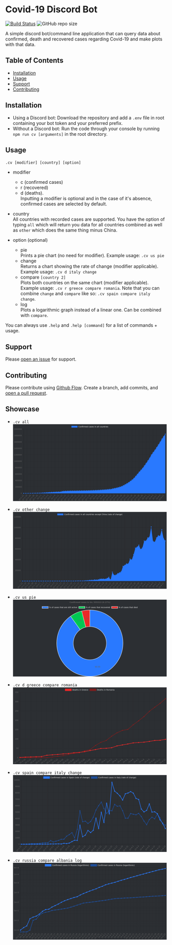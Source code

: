 # Covid-19 Discord Bot

[![Build Status](https://travis-ci.org/AntoniosBarotsis/coronaBot.svg?branch=master)](https://travis-ci.org/AntoniosBarotsis/coronaBot)
![GitHub repo size](https://img.shields.io/github/repo-size/AntoniosBarotsis/coronaBot?color=light%20green)

A simple discord bot/command line application that can query data about confirmed, death and recovered cases regarding Covid-19 and make 
plots with that data. 

## Table of Contents

- [Installation](#installation)
- [Usage](#usage)
- [Support](#support)
- [Contributing](#contributing)

## Installation

- Using a Discord bot:
    Download the repository and add a ``.env`` file in root containing your bot token and your preferred prefix.
- Without a Discord bot:
    Run the code through your console by running ``npm run cv [arguments]`` in the root directory.

## Usage

``.cv [modifier] [country] [option]``

- modifier
   - c (confirmed cases)
   - r (recovered)
   - d (deaths). \
   Inputting a modifier is optional and in the case of it's absence, confirmed cases are selected by default.
   
- country \
    All countries with recorded cases are supported. You have the option of typing ``all`` which
    will return you data for all countries combined as well as ``other`` which does the same thing
    minus China.
    
- option (optional)
    - pie\
        Prints a pie chart (no need for modifier). Example usage: ``.cv us pie``
    - change\
        Returns a chart showing the rate of change (modifier applicable). Example usage: ``.cv d italy change``
    - compare ``[country 2]``\
        Plots both countries on the same chart (modifier applicable). Example usage: ``.cv r greece compare romania``.
        Note that you can combine ``change`` and ``compare`` like so: ``.cv spain compare italy change``.
    - log\
        Plots a logarithmic graph instead of a linear one. Can be combined with ``compare``.
        
You can always use ``.help`` and ``.help [command]`` for a list of commands + usage.
    
## Support
   
Please [open an issue](https://github.com/AntoniosBarotsis/coronaBot/issues/new) for support.

## Contributing

Please contribute using [Github Flow](https://guides.github.com/introduction/flow/). 
Create a branch, add commits, and [open a pull request](https://github.com/AntoniosBarotsis/coronaBot/compare).

## Showcase
 - ```.cv all```\
![bruh](/images/3.jpeg)

 - ```.cv other change```\
![bruh](/images/4.jpeg)

 - ```.cv us pie```\
![bruh](/images/2.jpeg)

 - ```.cv d greece compare romania```\
![bruh](/images/1.jpeg)

- ```.cv spain compare italy change```\
![bruh](/images/5.jpeg)

- ```.cv russia compare albania log```\
![bruh](/images/6.jpeg)